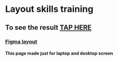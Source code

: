 # Layout skills training



## To see the result [TAP HERE](https://html-practice-space-x-page.vercel.app/)

### [Figma layout](https://www.figma.com/file/3v7NoedNxo8IwmktTsQYXa/Space-X?node-id=2%3A2&t=Ao9PHW8pTgVFLwJn-0)

#### This page made just for laptop and desktop screen
